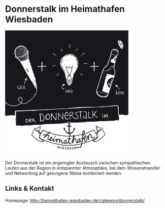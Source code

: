 # Donnerstalk im Heimathafen Wiesbaden
![Donnerstalk im Heimathafen Wiesbaden](./donnerstalk.logo.jpg)


Der Donnerstalk ist ein angeregter Austausch zwischen sympathischen Leuten aus der Region in entspannter
Atmosphäre, bei dem Wissenstransfer und Networking auf gelungene Weise kombiniert werden.


## Links &amp; Kontakt

Homepage: <http://heimathafen-wiesbaden.de/category/donnerstalk/>












